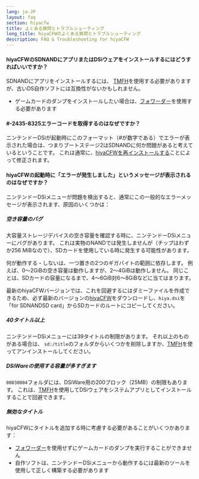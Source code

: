 ```yaml
---
lang: ja-JP
layout: faq
section: hiyacfw
title: よくある質問とトラブルシューティング
long_title: hiyaCFWのよくある質問とトラブルシューティング
description: FAQ & Troubleshooting for hiyaCFW
---
```


#### hiyaCFWのSDNANDにアプリまたはDSiウェアをインストールするにはどうすればいいですか？
SDNANDにアプリをインストールするには、 [TMFH](https://github.com/JeffRuLz/TMFH/releases/latest)を使用する必要がありますが、古いDS自作ソフトには互換性がないかもしれません。
- ゲームカードのダンプをインストールしたい場合は、[フォワーダー](../ds-index/forwarders)を使用する必要があります

#### #-2435-8325エラーコードを取得するのはなぜですか？
ニンテンドーDSiが起動時にこのフォーマット（#が数字である）でエラーが表示された場合は、つまりブートステージ2はSDNANDに何か問題があると考えているということです。 これは通常に、[hiyaCFWを再インストールする](installing)ことによって修正されます。

#### hiyaCFWの起動時に「エラーが発生しました」というメッセージが表示されるのはなぜですか？
ニンテンドーDSiメニューが問題を検出すると、通常にこの一般的なエラーメッセージが表示されます、原因のいくつかは：

##### 空き容量のバグ
大容量ストレージデバイスの空き容量を確認する時に、ニンテンドーDSiメニューにバグがあります。 これは実物のNANDでは発生しませんが（チップはわずか256 MiBなので）、SDカードを使用している時に発生する可能性があります。

何が動作する・しないは、一つ置きの2つのギガバイトの範囲に依存します。 例えば、0〜2GiBの空き容量は動作しますが、2〜4GiBは動作しません。 同じことは、SDカードの容量になるまで、4〜6GiB対6〜8GiBなどに当てはまります。

最新のhiyaCFWバージョンでは、これを回避するにはダミーファイルを作成できるため、必ず最新のバージョンの[hiyaCFW](https://github.com/RocketRobz/hiyaCFW/releases/latest/download/hiyaCFW.7z)をダウンロードし、`hiya.dsi`を「for SDNANDSD card」からSDカードのルートにコピーしてください。

##### 40タイトル以上
ニンテンドーDSiメニューには39タイトルの制限があります。 それ以上のものがある場合は、 `sd:/title`のフォルダからいくつかを削除しますか、[TMFH](https://github.com/JeffRuLz/TMFH/releases/latest)を使ってアンインストールしてください。

##### DSiWareの使用する容量が多すぎます
`00030004`フォルダには、DSiWare用の200ブロック（25MB）の制限もあります。 これは、[TMFH](https://github.com/JeffRuLz/TMFH/releases/latest)を使用してDSiウェアをシステムアプリとしてインストールすることで回避できます。

##### 無効なタイトル
hiyaCFWにタイトルを追加する時に考慮する必要があることがいくつかあります：
- [フォワーダー](../ds-index/forwarders)を使用せずにゲームカードのダンプを実行することができません
- 自作ソフトは、ニンテンドーDSiメニューから動作するには最新のツールを使用して正しく構築する必要があります
